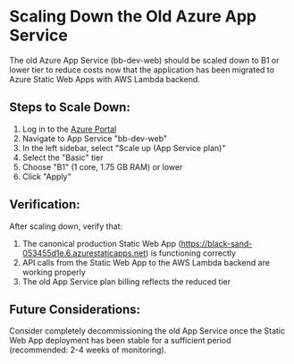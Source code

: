# Scaling Down the Old Azure App Service

The old Azure App Service (bb-dev-web) should be scaled down to B1 or lower tier to reduce costs now that the application has been migrated to Azure Static Web Apps with AWS Lambda backend.

## Steps to Scale Down:

1. Log in to the [Azure Portal](https://portal.azure.com)
2. Navigate to App Service "bb-dev-web"
3. In the left sidebar, select "Scale up (App Service plan)"
4. Select the "Basic" tier
5. Choose "B1" (1 core, 1.75 GB RAM) or lower
6. Click "Apply"

## Verification:

After scaling down, verify that:
1. The canonical production Static Web App (https://black-sand-053455d1e.6.azurestaticapps.net) is functioning correctly
2. API calls from the Static Web App to the AWS Lambda backend are working properly
3. The old App Service plan billing reflects the reduced tier

## Future Considerations:

Consider completely decommissioning the old App Service once the Static Web App deployment has been stable for a sufficient period (recommended: 2-4 weeks of monitoring).
